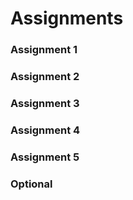 # Assignments

### Assignment 1

### Assignment 2

### Assignment 3

### Assignment 4

### Assignment 5

### Optional
